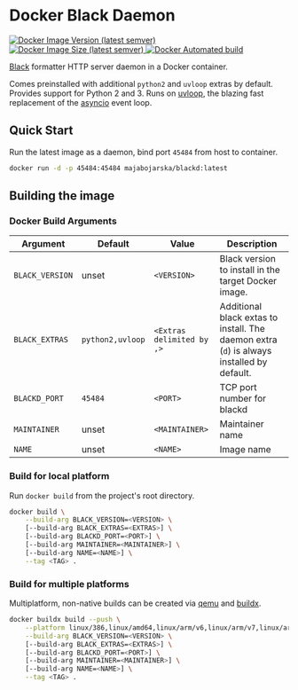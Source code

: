 # Docker Black Daemon

<p align="left">
    <a href="https://hub.docker.com/repository/docker/majabojarska/blackd">
        <img alt="Docker Image Version (latest semver)" src="https://img.shields.io/docker/v/majabojarska/blackd">
    </a>
    <a href="https://hub.docker.com/repository/docker/majabojarska/blackd">
        <img alt="Docker Image Size (latest semver)" src="https://img.shields.io/docker/image-size/majabojarska/blackd">
    </a>
    <a href="https://hub.docker.com/repository/docker/majabojarska/blackd">
    <img alt="Docker Automated build" src="https://img.shields.io/docker/automated/majabojarska/blackd">
    </a>
</p>

[Black](https://github.com/psf/black) formatter HTTP server daemon in a Docker container. 

Comes preinstalled with additional `python2` and `uvloop` extras by default. Provides support for Python 2 and 3. Runs on [uvloop](https://github.com/MagicStack/uvloop), the blazing fast replacement of the [asyncio](https://docs.python.org/3/library/asyncio.html) event loop. 

## Quick Start

Run the latest image as a daemon, bind port `45484` from host to container.

```bash
docker run -d -p 45484:45484 majabojarska/blackd:latest
```

## Building the image

### Docker Build Arguments

| Argument        | Default          | Value                     | Description                                                                               |
| --------------- | ---------------- | ------------------------- | ----------------------------------------------------------------------------------------- |
| `BLACK_VERSION` | unset            | `<VERSION>`               | Black version to install in the target Docker image.                                      |
| `BLACK_EXTRAS`  | `python2,uvloop` | `<Extras delimited by ,>` | Additional black extas to install. The daemon extra (`d`) is always installed by default. |
| `BLACKD_PORT`   | `45484`          | `<PORT>`                  | TCP port number for blackd                                                                |
| `MAINTAINER`    | unset            | `<MAINTAINER>`            | Maintainer name                                                                           |
| `NAME`          | unset            | `<NAME>`                  | Image name                                                                                |

### Build for local platform 

Run `docker build` from the project's root directory.

```bash
docker build \
    --build-arg BLACK_VERSION=<VERSION> \
    [--build-arg BLACK_EXTRAS=<EXTRAS>] \
    [--build-arg BLACKD_PORT=<PORT>] \
    [--build-arg MAINTAINER=<MAINTAINER>] \
    [--build-arg NAME=<NAME>] \
    --tag <TAG> .
```

### Build for multiple platforms

Multiplatform, non-native builds can be created via [qemu](https://github.com/qemu/QEMU) and [buildx](https://github.com/docker/buildx).

```bash
docker buildx build --push \
    --platform linux/386,linux/amd64,linux/arm/v6,linux/arm/v7,linux/arm64,linux/ppc64le,linux/s390x \
    --build-arg BLACK_VERSION=<VERSION> \
    [--build-arg BLACK_EXTRAS=<EXTRAS>] \
    [--build-arg BLACKD_PORT=<PORT>] \
    [--build-arg MAINTAINER=<MAINTAINER>] \
    [--build-arg NAME=<NAME>] \
    --tag <TAG> .
```


